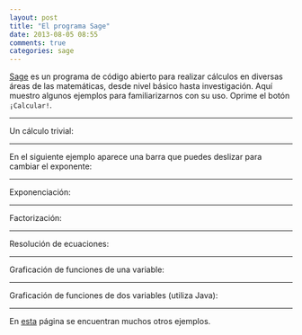 ```yaml
---
layout: post
title: "El programa Sage"
date: 2013-08-05 08:55
comments: true
categories: sage
---
```


[Sage](http://www.sagemath.org) es un programa de código abierto para
realizar cálculos en diversas áreas de las matemáticas, desde nivel
básico hasta investigación. Aquí muestro algunos ejemplos para
familiarizarnos con su uso. Oprime el botón `¡Calcular!`.

-------------------------------------------------------------------------------

Un cálculo trivial:

<div class="sage"><script type="text/x-sage">
2+2
</script></div>

-------------------------------------------------------------------------------

En el siguiente ejemplo aparece una barra que puedes deslizar para
cambiar el exponente: 

-------------------------------------------------------------------------------

Exponenciación:

<div class="sage"><script type="text/x-sage">
@interact
def f1(exponente=slider(2,20,1)):
  k1 = exponente
  k2 = 2^exponente
  print "2^%s = %s" % (k1, k2)
</script></div>

-------------------------------------------------------------------------------

Factorización:

<div class="sage"><script type="text/x-sage">
factor(2013)
</script></div>

<div class="sage"><script type="text/x-sage">
factor(x^4 - 30*x^3 - 80*x^2)
</script></div>

-------------------------------------------------------------------------------

Resolución de ecuaciones:

<div class="sage"><script type="text/x-sage">
x=var('x') 
solve(x^2+3*x+2==0,x)
</script></div>

<div class="sage"><script type="text/x-sage">
a=var('a')      
solve(a*x^2+3*(a-1)*x+2==0,x)   
</script></div>

-------------------------------------------------------------------------------

Graficación de funciones de una variable:

<div class="sage"><script type="text/x-sage">
f=(x-1)*(x-2)*(x-3)     
plot(f,-1,4)
</script></div>

<div class="sage"><script type="text/x-sage">
p1=plot(x,0,1)                         
p2=plot(x^2,0,1,color="purple")
p3=plot(x^3,0,1,color="green")
show(p1+p2+p3)
</script></div>

-------------------------------------------------------------------------------

Graficación de funciones de dos variables (utiliza Java):

<div class="sage"><script type="text/x-sage">
y=var('y') 
plot3d(sin(x*y), (x, -pi, pi), (y, -pi, pi))
</script></div>

-------------------------------------------------------------------------------

En [esta](http://sagemath.org/eval.html) página se encuentran muchos
otros ejemplos.
